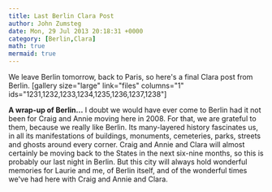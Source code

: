 ```yaml
---
title: Last Berlin Clara Post
author: John Zumsteg
date: Mon, 29 Jul 2013 20:18:31 +0000
category: [Berlin,Clara]
math: true
mermaid: true
---
```

We leave Berlin tomorrow, back to Paris, so here's a final Clara post from Berlin.
[gallery size="large" link="files" columns="1" ids="1231,1232,1233,1234,1235,1236,1237,1238"]

<b>A wrap-up of Berlin...</b>
I doubt we would have ever come to Berlin had it not been for Craig and Annie moving here in 2008. For that, we are grateful to them, because we really like Berlin. Its many-layered history fascinates us, in all its manifestations of buildings, monuments, cemeteries, parks, streets and ghosts around every corner. Craig and Annie and Clara will almost certainly be moving back to the States in the next six-nine months, so this is probably our last night in Berlin. But this city will always hold wonderful memories for Laurie and me, of Berlin itself, and of the wonderful times we've had here with Craig and Annie and Clara.
